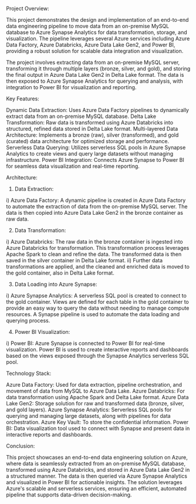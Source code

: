 Project Overview:  

This project demonstrates the design and implementation of an end-to-end data engineering pipeline to move data from an on-premise MySQL database to Azure Synapse Analytics for data transformation, storage, and visualization. The pipeline leverages several Azure services including Azure Data Factory, Azure Databricks, Azure Data Lake Gen2, and Power BI, providing a robust solution for scalable data integration and visualization.

The project involves extracting data from an on-premise MySQL server, transforming it through multiple layers (bronze, silver, and gold), and storing the final output in Azure Data Lake Gen2 in Delta Lake format. The data is then exposed to Azure Synapse Analytics for querying and analysis, with integration to Power BI for visualization and reporting.

Key Features:

Dynamic Data Extraction: Uses Azure Data Factory pipelines to dynamically extract data from an on-premise MySQL database.
Delta Lake Transformation: Raw data is transformed using Azure Databricks into structured, refined data stored in Delta Lake format.
Multi-layered Data Architecture: Implements a bronze (raw), silver (transformed), and gold (curated) data architecture for optimized storage and performance.
Serverless Data Querying: Utilizes serverless SQL pools in Azure Synapse Analytics to create views and query large datasets without managing infrastructure.
Power BI Integration: Connects Azure Synapse to Power BI for seamless data visualization and real-time reporting.

Architecture:

1. Data Extraction:

i) Azure Data Factory: A dynamic pipeline is created in Azure Data Factory to automate the extraction of data from the on-premise MySQL server. The data is then copied into Azure Data Lake Gen2 in the bronze container as raw data.

2. Data Transformation:
   
i) Azure Databricks: The raw data in the bronze container is ingested into Azure Databricks for transformation. This transformation process leverages Apache Spark to clean and refine the data. The transformed data is then saved in the silver container in Delta Lake format.
ii) Further data transformations are applied, and the cleaned and enriched data is moved to the gold container, also in Delta Lake format.

3. Data Loading into Azure Synapse:

i) Azure Synapse Analytics: A serverless SQL pool is created to connect to the gold container. Views are defined for each table in the gold container to provide an easy way to query the data without needing to manage compute resources. A Synapse pipeline is used to automate the data loading and querying process.

4. Power BI Visualization:
   
i) Power BI: Azure Synapse is connected to Power BI for real-time visualization. Power BI is used to create interactive reports and dashboards based on the views exposed through the Synapse Analytics serverless SQL pool.

Technology Stack:

Azure Data Factory: Used for data extraction, pipeline orchestration, and movement of data from MySQL to Azure Data Lake.
Azure Databricks: For data transformation using Apache Spark and Delta Lake format.
Azure Data Lake Gen2: Storage solution for raw and transformed data (bronze, silver, and gold layers).
Azure Synapse Analytics: Serverless SQL pools for querying and managing large datasets, along with pipelines for data orchestration.
Azure Key Vault: To store the confidential information.
Power BI: Data visualization tool used to connect with Synapse and present data in interactive reports and dashboards.

Conclusion:

This project showcases an end-to-end data engineering solution on Azure, where data is seamlessly extracted from an on-premise MySQL database, transformed using Azure Databricks, and stored in Azure Data Lake Gen2 in a structured manner. The data is then queried via Azure Synapse Analytics and visualized in Power BI for actionable insights. The solution leverages Azure's scalable and serverless services, ensuring an efficient, automated pipeline that supports data-driven decision-making.




